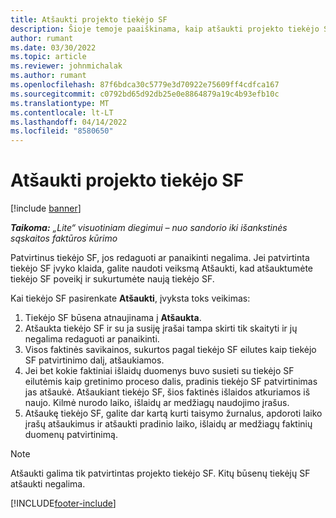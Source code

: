 ```yaml
---
title: Atšaukti projekto tiekėjo SF
description: Šioje temoje paaiškinama, kaip atšaukti projekto tiekėjo SF programoje "Microsoft" Dynamics 365 Project Operations ir kokį finansinį poveikį turi projekto tiekėjo SF atšaukimas.
author: rumant
ms.date: 03/30/2022
ms.topic: article
ms.reviewer: johnmichalak
ms.author: rumant
ms.openlocfilehash: 87f6bdca30c5779e3d70922e75609ff4cdfca167
ms.sourcegitcommit: c0792bd65d92db25e0e8864879a19c4b93efb10c
ms.translationtype: MT
ms.contentlocale: lt-LT
ms.lasthandoff: 04/14/2022
ms.locfileid: "8580650"
---
```

# <a name="cancel-a-project-vendor-invoice"></a>Atšaukti projekto tiekėjo SF

[!include [banner](../../includes/dataverse-preview.md)]

_**Taikoma:** „Lite“ visuotiniam diegimui – nuo sandorio iki išankstinės sąskaitos faktūros kūrimo_

Patvirtinus tiekėjo SF, jos redaguoti ar panaikinti negalima. Jei patvirtinta tiekėjo SF įvyko klaida, galite naudoti veiksmą Atšaukti, kad atšauktumėte tiekėjo SF poveikį ir sukurtumėte naują tiekėjo SF.

Kai tiekėjo SF pasirenkate **Atšaukti**, įvyksta toks veikimas:

1. Tiekėjo SF būsena atnaujinama į **Atšaukta**.
2. Atšaukta tiekėjo SF ir su ja susiję įrašai tampa skirti tik skaityti ir jų negalima redaguoti ar panaikinti.
3. Visos faktinės savikainos, sukurtos pagal tiekėjo SF eilutes kaip tiekėjo SF patvirtinimo dalį, atšaukiamos.
4. Jei bet kokie faktiniai išlaidų duomenys buvo susieti su tiekėjo SF eilutėmis kaip gretinimo proceso dalis, pradinis tiekėjo SF patvirtinimas jas atšaukė. Atšaukiant tiekėjo SF, šios faktinės išlaidos atkuriamos iš naujo. Kilmė nurodo laiko, išlaidų ar medžiagų naudojimo įrašus.
5. Atšaukę tiekėjo SF, galite dar kartą kurti taisymo žurnalus, apdoroti laiko įrašų atšaukimus ir atšaukti pradinio laiko, išlaidų ar medžiagų faktinių duomenų patvirtinimą.

> [!NOTE]
> Atšaukti galima tik patvirtintas projekto tiekėjo SF. Kitų būsenų tiekėjų SF atšaukti negalima.

[!INCLUDE[footer-include](../../includes/footer-banner.md)]
